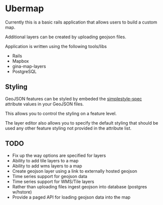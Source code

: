 # Ubermap

Currently this is a basic rails application that allows users to
build a custom map.

Additional layers can be created by uploading geojson files.

Application is written using the following tools/libs

* Rails
* Mapbox
* gina-map-layers
* PostgreSQL

## Styling

GeoJSON features can be styled by embeded the [simplestyle-spec](https://github.com/mapbox/simplestyle-spec) attribute values in your GeoJSON files.

This allows you to control the styling on a feature level.

The layer editor also allows you to specify the default styling that should be used any other feature styling not provided in the attribute list.

## TODO

* Fix up the way options are specified for layers
* Ability to add tile layers to a map
* Ability to add wms layers to a map
* Create geojson layer using a link to externally hosted geojson
* Time series support for geojson data
* Time series support for WMS/Tile layers
* Rather than uploading files ingest geojson into database (postgres w/hstore)
* Provide a paged API for loading geojson data into the map
